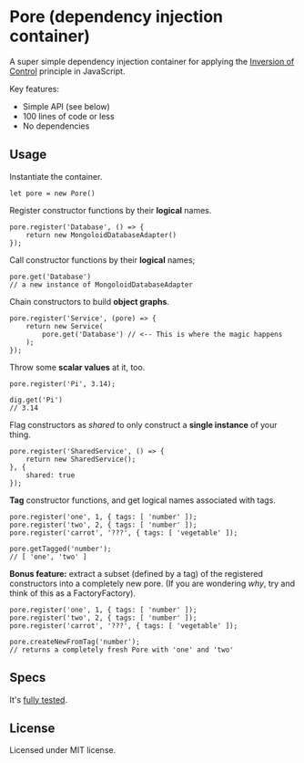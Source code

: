 # Pore (dependency injection container)

A super simple dependency injection container for applying the [Inversion of Control](https://en.wikipedia.org/wiki/Inversion_of_control) principle in JavaScript.

Key features:

* Simple API (see below)
* 100 lines of code or less
* No dependencies

## Usage

Instantiate the container.

    let pore = new Pore()

Register constructor functions by their **logical** names.

    pore.register('Database', () => {
        return new MongoloidDatabaseAdapter()
    });

Call constructor functions by their **logical** names;

    pore.get('Database')
    // a new instance of MongoloidDatabaseAdapter

Chain constructors to build **object graphs**.

    pore.register('Service', (pore) => {
        return new Service(
            pore.get('Database') // <-- This is where the magic happens
        );
    });

Throw some **scalar values** at it, too.

    pore.register('Pi', 3.14);

    dig.get('Pi')
    // 3.14

Flag constructors as _shared_ to only construct a **single instance** of your thing.

    pore.register('SharedService', () => {
        return new SharedService();
    }, {
        shared: true
    });

**Tag** constructor functions, and get logical names associated with tags.

    pore.register('one', 1, { tags: [ 'number' ]);
    pore.register('two', 2, { tags: [ 'number' ]);
    pore.register('carrot', '???', { tags: [ 'vegetable' ]);

    pore.getTagged('number');
    // [ 'one', 'two' ]

**Bonus feature:** extract a subset (defined by a tag) of the registered constructors into a completely new pore. (If you are wondering *why*, try and think of this as a FactoryFactory).

    pore.register('one', 1, { tags: [ 'number' ]);
    pore.register('two', 2, { tags: [ 'number' ]);
    pore.register('carrot', '???', { tags: [ 'vegetable' ]);

    pore.createNewFromTag('number');
    // returns a completely fresh Pore with 'one' and 'two'

## Specs

It's [fully tested](poreSpec.js).

## License

Licensed under MIT license.
